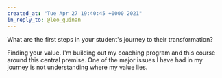```yaml
---
created_at: "Tue Apr 27 19:40:45 +0000 2021"
in_reply_to: @leo_guinan
---
```


What are the first steps in your student's journey to their transformation?

Finding your value. I'm building out my coaching program and this course around this central premise. One of the major issues I have had in my journey is not understanding where my value lies.